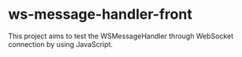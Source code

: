 # ws-message-handler-front
This project aims to test the WSMessageHandler through WebSocket connection by using JavaScript.
